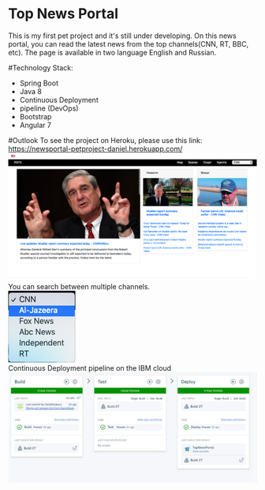 # Top News Portal

This is my first pet project and it's still under developing. On this news portal, you can read the latest news from the top channels(CNN, RT, BBC, etc).
The page is available in two language English and Russian.

#Technology Stack:
- Spring Boot
- Java 8
- Continuous Deployment 
- pipeline (DevOps)
- Bootstrap
- Angular 7 

#Outlook
To see the project on Heroku, please use this link:    
https://newsportal-petproject-daniel.herokuapp.com/
![alt text](forreadme/mainpage.png)
You can search between multiple channels.       
![alt text](forreadme/dropdown.png)       
Continuous Deployment pipeline on the IBM cloud     
![alt text](forreadme/ci.png)